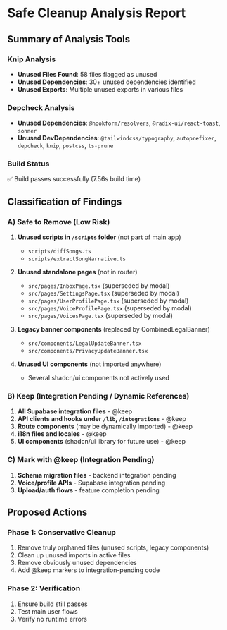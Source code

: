 # Safe Cleanup Analysis Report

## Summary of Analysis Tools

### Knip Analysis
- **Unused Files Found**: 58 files flagged as unused
- **Unused Dependencies**: 30+ unused dependencies identified
- **Unused Exports**: Multiple unused exports in various files

### Depcheck Analysis
- **Unused Dependencies**: `@hookform/resolvers`, `@radix-ui/react-toast`, `sonner`
- **Unused DevDependencies**: `@tailwindcss/typography`, `autoprefixer`, `depcheck`, `knip`, `postcss`, `ts-prune`

### Build Status
✅ Build passes successfully (7.56s build time)

## Classification of Findings 

### A) Safe to Remove (Low Risk)
1. **Unused scripts in `/scripts` folder** (not part of main app)
   - `scripts/diffSongs.ts`
   - `scripts/extractSongNarrative.ts`

2. **Unused standalone pages** (not in router)
   - `src/pages/InboxPage.tsx` (superseded by modal)
   - `src/pages/SettingsPage.tsx` (superseded by modal)
   - `src/pages/UserProfilePage.tsx` (superseded by modal)
   - `src/pages/VoiceProfilePage.tsx` (superseded by modal)
   - `src/pages/VoicesPage.tsx` (superseded by modal)

3. **Legacy banner components** (replaced by CombinedLegalBanner)
   - `src/components/LegalUpdateBanner.tsx`
   - `src/components/PrivacyUpdateBanner.tsx`

4. **Unused UI components** (not imported anywhere)
   - Several shadcn/ui components not actively used

### B) Keep (Integration Pending / Dynamic References)
1. **All Supabase integration files** - @keep
2. **API clients and hooks under `/lib`, `/integrations`** - @keep
3. **Route components** (may be dynamically imported) - @keep
4. **i18n files and locales** - @keep
5. **UI components** (shadcn/ui library for future use) - @keep

### C) Mark with @keep (Integration Pending)
1. **Schema migration files** - backend integration pending
2. **Voice/profile APIs** - Supabase integration pending
3. **Upload/auth flows** - feature completion pending

## Proposed Actions

### Phase 1: Conservative Cleanup
1. Remove truly orphaned files (unused scripts, legacy components)
2. Clean up unused imports in active files
3. Remove obviously unused dependencies
4. Add @keep markers to integration-pending code

### Phase 2: Verification
1. Ensure build still passes
2. Test main user flows
3. Verify no runtime errors
